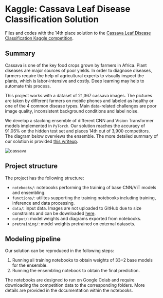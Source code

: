 # Kaggle: Cassava Leaf Disease Classification Solution

Files and codes with the 14th place solution to the [Cassava Leaf Disease Classification Kaggle competition](https://www.kaggle.com/c/cassava-leaf-disease-classification).


## Summary

Cassava is one of the key food crops grown by farmers in Africa. Plant diseases are major sources of poor yields. In order to diagnose diseases, farmers require the help of agricultural experts to visually inspect the plants, which is labor-intensive and costly. Deep learning may help to automate this process.

This project works with a dataset of 21,367 cassava images. The pictures are taken by different farmers on mobile phones and labeled as healthy or one of the 4 common disease types. Main data-related challenges are poor image quality, inconsistent background conditions and label noise.

We develop a stacking ensemble of different CNN and Vision Transformer models implemented in `PyTorch`. Our solution reaches the accuracy of 91.06% on the hidden test set and places 14th out of 3,900 competitors. The diagram below overviews the ensemble. The more detailed summary of our solution is provided [this writeup](https://www.kaggle.com/c/cassava-leaf-disease-classification/discussion/220751).

![cassava](https://i.postimg.cc/d1dcZ6Zv/cassava.png)


## Project structure

The project has the following structure:
- `notebooks/`: notebooks performing the training of base CNN/ViT models and ensembling.
- `functions/`: utilites supporting the training notebooks including training, inference and data processing.
- `data/`: input data. Images are not uploaded to GitHub due to size constraints and can be downloaded [here](https://www.kaggle.com/c/cassava-leaf-disease-classification).
- `output/`: model weights and diagrams exported from notebooks.
- `pretraining/`: model weights pretrained on external datasets.

## Modeling pipeline

Our solution can be reproduced in the following steps:
1. Running all training notebooks to obtain weights of 33+2 base models for the ensemble.
2. Running the ensembling notebook to obtain the final prediction.

The notebooks are designed to run on Google Colab and require downloading the competition data to the corresponding folders. More details are provided in the documentation within the notebooks.
